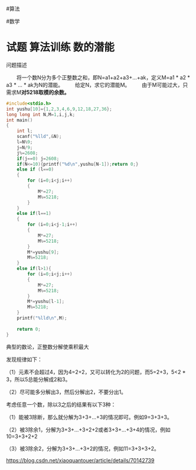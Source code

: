 #算法 

#数学



# 试题 算法训练 数的潜能

问题描述

　　将一个数N分为多个正整数之和，即N=a1+a2+a3+…+ak，定义M=a1 * a2 * a3 * … * ak为N的潜能。
　　给定N，求它的潜能M。
　　由于M可能过大，只需求M**对5218取模的余数。**

```c
#include<stdio.h>
int yushu[10]={1,2,3,4,6,9,12,18,27,36};
long long int N,M=1,i,j,k;
int main()
{
    int l;
    scanf("%lld",&N);
    l=N%9;
    j=N/9;
    j%=2608;
    if(j==0) j=2608;
    if(N<=10){printf("%d\n",yushu[N-1]);return 0;}
    else if (l==0)
    {
        for (i=0;i<j;i++)
        {
            M*=27;
            M%=5218;
        }
    }
    else if(l==1)
    {
        for (i=0;i<j-1;i++)
        {
            M*=27;
            M%=5218;
        }
        M*=yushu[9];
        M%=5218;
    }
    else if(l>1){
        for (i=0;i<j;i++)
        {
            M*=27;
            M%=5218;
        }
        M*=yushu[l-1];
        M%=5218;
    }
    printf("%lld\n",M);
    
    return 0;
}
```

典型的数论，正整数分解使乘积最大

发现规律如下：

（1）元素不会超过4，因为4=2+2，又可以转化为2的问题，而5=2+3，5<2 * 3，所以5总能分解成2和3。

（2）尽可能多分解出3，然后分解出2，不要分出1。

考虑任意一个数，除以3之后的结果有以下3种：

（1）能被3除断，那么就分解为3+3+...+3的情况即可。例如9=3+3+3。

（2）被3除余1，分解为3+3+...+3+2+2或者3+3+...+3+4的情况，例如10=3+3+2+2

（3）被3除余2，分解为3+3+...+3+2的情况，例如11=3+3+3+2。

 https://blog.csdn.net/xiaoquantouer/article/details/70142739

